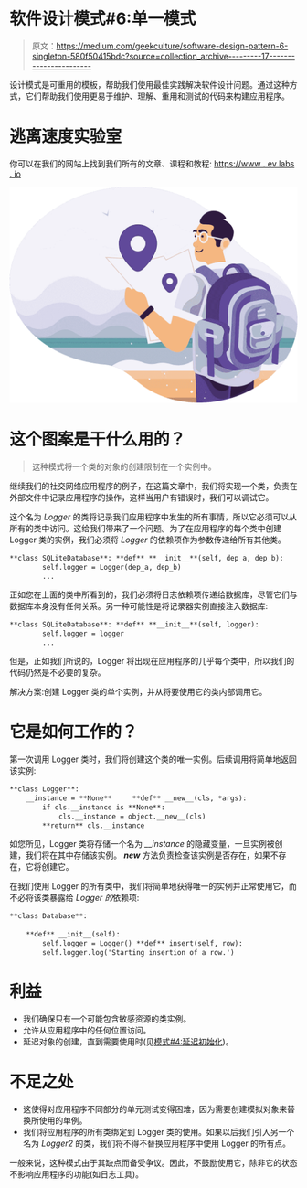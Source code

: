 # 软件设计模式#6:单一模式

> 原文：<https://medium.com/geekculture/software-design-pattern-6-singleton-580f50415bdc?source=collection_archive---------17----------------------->

设计模式是可重用的模板，帮助我们使用最佳实践解决软件设计问题。通过这种方式，它们帮助我们使用更易于维护、理解、重用和测试的代码来构建应用程序。

# 逃离速度实验室

你可以在我们的网站上找到我们所有的文章、课程和教程:
[https://www . ev labs . io](https://www.evlabs.io/)

![](img/70ea5d4ff5179d20a564e435ccba7265.png)

# 这个图案是干什么用的？

> 这种模式将一个类的对象的创建限制在一个实例中。

继续我们的社交网络应用程序的例子，在这篇文章中，我们将实现一个类，负责在外部文件中记录应用程序的操作，这样当用户有错误时，我们可以调试它。

这个名为 *Logger* 的类将记录我们应用程序中发生的所有事情，所以它必须可以从所有的类中访问。这给我们带来了一个问题。为了在应用程序的每个类中创建 Logger 类的实例，我们必须将 *Logger* 的依赖项作为参数传递给所有其他类。

```
**class SQLiteDatabase**: **def** **__init__**(self, dep_a, dep_b):
        self.logger = Logger(dep_a, dep_b)
        ...
```

正如您在上面的类中所看到的，我们必须将日志依赖项传递给数据库，尽管它们与数据库本身没有任何关系。另一种可能性是将记录器实例直接注入数据库:

```
**class SQLiteDatabase**: **def** **__init__**(self, logger):
        self.logger = logger
        ...
```

但是，正如我们所说的，Logger 将出现在应用程序的几乎每个类中，所以我们的代码仍然是不必要的复杂。

解决方案:创建 Logger 类的单个实例，并从将要使用它的类内部调用它。

# 它是如何工作的？

第一次调用 Logger 类时，我们将创建这个类的唯一实例。后续调用将简单地返回该实例:

```
**class Logger**:
    __instance = **None**     **def** __new__(cls, *args):
        if cls.__instance is **None**:
            cls.__instance = object.__new__(cls)
        **return** cls.__instance
```

如您所见，Logger 类将存储一个名为 *__instance* 的隐藏变量，一旦实例被创建，我们将在其中存储该实例。 *__new__* 方法负责检查该实例是否存在，如果不存在，它将创建它。

在我们使用 Logger 的所有类中，我们将简单地获得唯一的实例并正常使用它，而不必将该类暴露给 *Logger 的*依赖项:

```
**class Database**:    

    **def** __init__(self):
        self.logger = Logger() **def** insert(self, row):
        self.logger.log('Starting insertion of a row.')
```

# 利益

*   我们确保只有一个可能包含敏感资源的类实例。
*   允许从应用程序中的任何位置访问。
*   延迟对象的创建，直到需要使用时(见[模式#4:延迟初始化](/geekculture/software-design-pattern-4-lazy-initialization-35f606f1ddf3))。

# 不足之处

*   这使得对应用程序不同部分的单元测试变得困难，因为需要创建模拟对象来替换所使用的单例。
*   我们将应用程序的所有类绑定到 Logger 类的使用。如果以后我们引入另一个名为 *Logger2* 的类，我们将不得不替换应用程序中使用 Logger 的所有点。

一般来说，这种模式由于其缺点而备受争议。因此，不鼓励使用它，除非它的状态不影响应用程序的功能(如日志工具)。